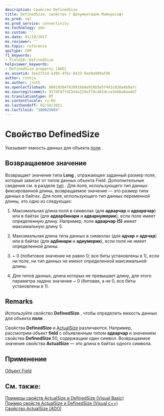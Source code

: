 ```yaml
---
description: Свойство DefinedSize
title: DefinedSize, свойство | Документация Майкрософт
ms.prod: sql
ms.prod_service: connectivity
ms.technology: ado
ms.custom: ''
ms.date: 01/19/2017
ms.reviewer: ''
ms.topic: reference
apitype: COM
f1_keywords:
- Field20::DefinedSize
helpviewer_keywords:
- DefinedSize property [ADO]
ms.assetid: 3ee27314-a305-4fbc-8433-9ee9a909afd6
author: rothja
ms.author: jroth
ms.openlocfilehash: 08019584f43891bb8e918b5e5f491c038a4b9afc
ms.sourcegitcommit: 917df4ffd22e4a229af7dc481dcce3ebba0aa4d7
ms.translationtype: MT
ms.contentlocale: ru-RU
ms.lasthandoff: 02/10/2021
ms.locfileid: "100025604"
---
```

# <a name="definedsize-property"></a>Свойство DefinedSize
Указывает емкость данных для объекта [поля](../../../ado/reference/ado-api/field-object.md) .  
  
## <a name="return-value"></a>Возвращаемое значение  
 Возвращает значение типа **Long** , отражающее заданный размер поля, который зависит от типов данных объекта Field. Дополнительные сведения см. в разделе [тип](../../../ado/reference/ado-api/type-property-ado.md) . Для поля, использующего тип данных фиксированной длины, возвращаемое значение — это размер типа данных в байтах. Для поля, использующего тип данных переменной длины, это одно из следующих:  
  
1.  Максимальная длина поля в символах (для **адварчар** и **адварвчар**) или в байтах (для **адварбинари** и **адварнумерик**), если поле имеет определенную длину. Например, поле **адварчар (5)** имеет максимальную длину 5.  
  
2.  Максимальная длина типа данных в символах (для **адчар** и **адвчар**) или в байтах (для **адбинари** и **аднумерик**), если поле не имеет определенной длины.  
  
3.  ~ 0 (побитовое значение не равно 0; все биты установлены в 1), если ни поле, ни тип данных не имеют определенной максимальной длины.  
  
4.  Для типов данных, длина которых не превышает длину, для этого параметра задано значение ~ 0 (битовая, а не 0, все биты установлены в 1).  
  
## <a name="remarks"></a>Remarks  
 Используйте свойство **DefinedSize** , чтобы определить емкость данных для объекта **поля** .  
  
 Свойства **DefinedSize** и [ActualSize](../../../ado/reference/ado-api/actualsize-property-ado.md) различаются. Например, рассмотрим объект **field** с объявленным типом **адварчар** и значением свойства **DefinedSize** 50, содержащим один символ. Возвращаемое значение свойства **ActualSize** — это длина в байтах одного символа.  
  
## <a name="applies-to"></a>Применение  
 [Объект Field](../../../ado/reference/ado-api/field-object.md)  
  
## <a name="see-also"></a>См. также:  
 [Примеры свойств ActualSize и DefinedSize (Visual Basic)](../../../ado/reference/ado-api/actualsize-and-definedsize-properties-example-vb.md)   
 [Пример свойств ActualSize и DefinedSize (Visual c++)](../../../ado/reference/ado-api/actualsize-and-definedsize-properties-example-vc.md)   
 [Свойство ActualSize (ADO)](../../../ado/reference/ado-api/actualsize-property-ado.md)
